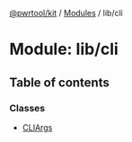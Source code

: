 [@pwrtool/kit](../README.md) / [Modules](../modules.md) / lib/cli

# Module: lib/cli

## Table of contents

### Classes

- [CLIArgs](../classes/lib_cli.CLIArgs.md)
